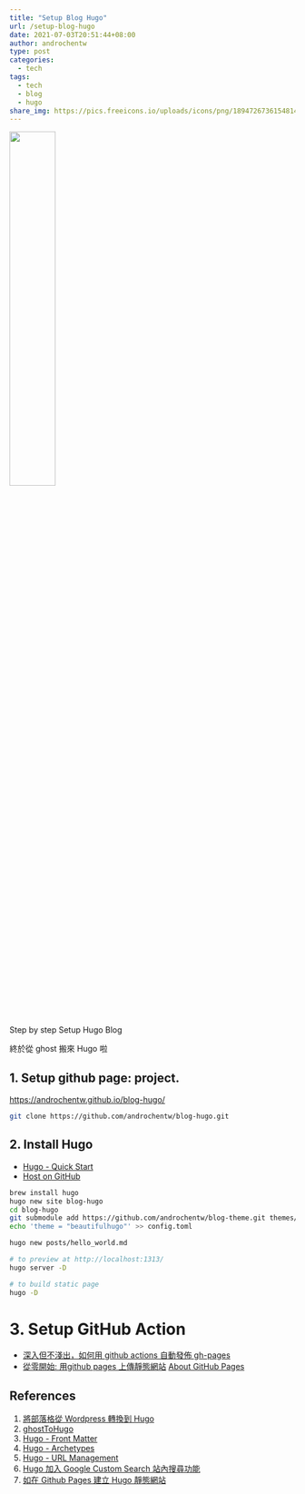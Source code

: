 ```yaml
---
title: "Setup Blog Hugo"
url: /setup-blog-hugo
date: 2021-07-03T20:51:44+08:00
author: androchentw
type: post
categories:
  - tech
tags:
  - tech
  - blog
  - hugo
share_img: https://pics.freeicons.io/uploads/icons/png/18947267361548141951-512.png
---
```


<img style="width:40%;" src="https://pics.freeicons.io/uploads/icons/png/18947267361548141951-512.png">

Step by step Setup Hugo Blog

終於從 ghost 搬來 Hugo 啦

<!--more-->

## 1. Setup github page: project. 

https://androchentw.github.io/blog-hugo/

```sh
git clone https://github.com/androchentw/blog-hugo.git
```


## 2. Install Hugo

* [Hugo - Quick Start](https://gohugo.io/getting-started/quick-start/)
* [Host on GitHub](https://gohugo.io/hosting-and-deployment/hosting-on-github/)

```sh
brew install hugo
hugo new site blog-hugo
cd blog-hugo
git submodule add https://github.com/androchentw/blog-theme.git themes/beautifulhugo
echo 'theme = "beautifulhugo"' >> config.toml

hugo new posts/hello_world.md

# to preview at http://localhost:1313/
hugo server -D	

# to build static page
hugo -D
```

# 3. Setup GitHub Action

* [深入但不淺出，如何用 github actions 自動發佈 gh-pages](https://milkmidi.medium.com/深入但不淺出-如何用-github-actions-自動發佈-gh-pages-8183464dfe84)
* [從零開始: 用github pages 上傳靜態網站](https://medium.com/進擊的-git-git-git/從零開始-用github-pages-上傳靜態網站-fa2ae83e6276)
[About GitHub Pages](https://docs.github.com/en/pages/getting-started-with-github-pages/about-github-pages#user--organization-pages)


## References

1. [將部落格從 Wordpress 轉換到 Hugo](https://blog.wu-boy.com/2021/05/migrate-wordpress-to-hugo/)
2. [ghostToHugo](https://dwmkerr.com/migrating-from-ghost-to-hugo/)
3. [Hugo - Front Matter](https://gohugo.io/content-management/front-matter/)
4. [Hugo - Archetypes](https://gohugo.io/content-management/archetypes/)
5. [Hugo - URL Management](https://gohugo.io/content-management/urls/)
6. [Hugo 加入 Google Custom Search 站內搜尋功能](https://blog.uncletony.tw/2021/03/hugo_%E5%8A%A0%E5%85%A5%E6%90%9C%E5%B0%8B%E5%8A%9F%E8%83%BD/)
7. [如在 Github Pages 建立 Hugo 靜態網站](https://kaichu.io/posts/my-first-post/)

